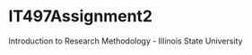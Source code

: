 IT497Assignment2
================

Introduction to Research Methodology - Illinois State University
